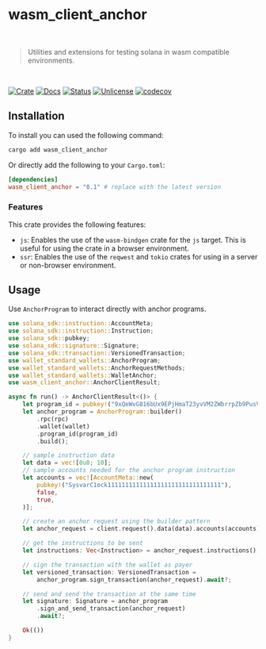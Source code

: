 # wasm_client_anchor

<br />

> Utilities and extensions for testing solana in wasm compatible environments.

<br />

[![Crate][crate-image]][crate-link] [![Docs][docs-image]][docs-link] [![Status][ci-status-image]][ci-status-link] [![Unlicense][unlicense-image]][unlicense-link] [![codecov][codecov-image]][codecov-link]

## Installation

To install you can used the following command:

```bash
cargo add wasm_client_anchor
```

Or directly add the following to your `Cargo.toml`:

```toml
[dependencies]
wasm_client_anchor = "0.1" # replace with the latest version
```

### Features

This crate provides the following features:

- `js`: Enables the use of the `wasm-bindgen` crate for the `js` target. This is useful for using the crate in a browser environment.
- `ssr`: Enables the use of the `reqwest` and `tokio` crates for using in a server or non-browser environment.

## Usage

Use `AnchorProgram` to interact directly with anchor programs.

```rust
use solana_sdk::instruction::AccountMeta;
use solana_sdk::instruction::Instruction;
use solana_sdk::pubkey;
use solana_sdk::signature::Signature;
use solana_sdk::transaction::VersionedTransaction;
use wallet_standard_wallets::AnchorProgram;
use wallet_standard_wallets::AnchorRequestMethods;
use wallet_standard_wallets::WalletAnchor;
use wasm_client_anchor::AnchorClientResult;

async fn run() -> AnchorClientResult<()> {
	let program_id = pubkey!("9xQeWvG816bUx9EPjHmaT23yvVM2ZWbrrpZb9PusVFin");
	let anchor_program = AnchorProgram::builder()
		.rpc(rpc)
		.wallet(wallet)
		.program_id(program_id)
		.build();

	// sample instruction data
	let data = vec![0u8; 10];
	// sample accounts needed for the anchor program instruction
	let accounts = vec![AccountMeta::new(
		pubkey!("SysvarC1ock11111111111111111111111111111111"),
		false,
		true,
	)];

	// create an anchor request using the builder pattern
	let anchor_request = client.request().data(data).accounts(accounts).build();

	// get the instructions to be sent
	let instructions: Vec<Instruction> = anchor_request.instructions();

	// sign the transaction with the wallet as payer
	let versioned_transaction: VersionedTransaction =
		anchor_program.sign_transaction(anchor_request).await?;

	// send and send the transaction at the same time
	let signature: Signature = anchor_program
		.sign_and_send_transaction(anchor_request)
		.await?;

	Ok(())
}
```

[crate-image]: https://img.shields.io/crates/v/wasm_client_anchor.svg
[crate-link]: https://crates.io/crates/wasm_client_anchor
[docs-image]: https://docs.rs/wasm_client_anchor/badge.svg
[docs-link]: https://docs.rs/wasm_client_anchor/
[ci-status-image]: https://github.com/ifiokjr/wasm_solana/workflows/ci/badge.svg
[ci-status-link]: https://github.com/ifiokjr/wasm_solana/actions?query=workflow:ci
[unlicense-image]: https://img.shields.io/badge/license-Unlicence-blue.svg
[unlicense-link]: https://opensource.org/license/unlicense
[codecov-image]: https://codecov.io/github/ifiokjr/wasm_solana/graph/badge.svg?token=87K799Q78I
[codecov-link]: https://codecov.io/github/ifiokjr/wasm_solana
